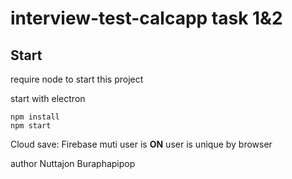 
# interview-test-calcapp task 1&2

  

## Start
require node to start this project

start with electron

    npm install
    npm start

Cloud save: Firebase
muti user is **ON**
user is unique by browser

author
Nuttajon Buraphapipop